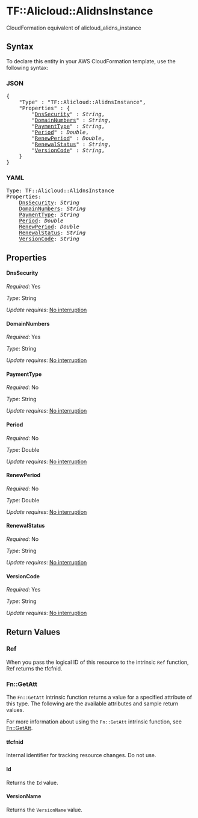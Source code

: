 # TF::Alicloud::AlidnsInstance

CloudFormation equivalent of alicloud_alidns_instance

## Syntax

To declare this entity in your AWS CloudFormation template, use the following syntax:

### JSON

<pre>
{
    "Type" : "TF::Alicloud::AlidnsInstance",
    "Properties" : {
        "<a href="#dnssecurity" title="DnsSecurity">DnsSecurity</a>" : <i>String</i>,
        "<a href="#domainnumbers" title="DomainNumbers">DomainNumbers</a>" : <i>String</i>,
        "<a href="#paymenttype" title="PaymentType">PaymentType</a>" : <i>String</i>,
        "<a href="#period" title="Period">Period</a>" : <i>Double</i>,
        "<a href="#renewperiod" title="RenewPeriod">RenewPeriod</a>" : <i>Double</i>,
        "<a href="#renewalstatus" title="RenewalStatus">RenewalStatus</a>" : <i>String</i>,
        "<a href="#versioncode" title="VersionCode">VersionCode</a>" : <i>String</i>,
    }
}
</pre>

### YAML

<pre>
Type: TF::Alicloud::AlidnsInstance
Properties:
    <a href="#dnssecurity" title="DnsSecurity">DnsSecurity</a>: <i>String</i>
    <a href="#domainnumbers" title="DomainNumbers">DomainNumbers</a>: <i>String</i>
    <a href="#paymenttype" title="PaymentType">PaymentType</a>: <i>String</i>
    <a href="#period" title="Period">Period</a>: <i>Double</i>
    <a href="#renewperiod" title="RenewPeriod">RenewPeriod</a>: <i>Double</i>
    <a href="#renewalstatus" title="RenewalStatus">RenewalStatus</a>: <i>String</i>
    <a href="#versioncode" title="VersionCode">VersionCode</a>: <i>String</i>
</pre>

## Properties

#### DnsSecurity

_Required_: Yes

_Type_: String

_Update requires_: [No interruption](https://docs.aws.amazon.com/AWSCloudFormation/latest/UserGuide/using-cfn-updating-stacks-update-behaviors.html#update-no-interrupt)

#### DomainNumbers

_Required_: Yes

_Type_: String

_Update requires_: [No interruption](https://docs.aws.amazon.com/AWSCloudFormation/latest/UserGuide/using-cfn-updating-stacks-update-behaviors.html#update-no-interrupt)

#### PaymentType

_Required_: No

_Type_: String

_Update requires_: [No interruption](https://docs.aws.amazon.com/AWSCloudFormation/latest/UserGuide/using-cfn-updating-stacks-update-behaviors.html#update-no-interrupt)

#### Period

_Required_: No

_Type_: Double

_Update requires_: [No interruption](https://docs.aws.amazon.com/AWSCloudFormation/latest/UserGuide/using-cfn-updating-stacks-update-behaviors.html#update-no-interrupt)

#### RenewPeriod

_Required_: No

_Type_: Double

_Update requires_: [No interruption](https://docs.aws.amazon.com/AWSCloudFormation/latest/UserGuide/using-cfn-updating-stacks-update-behaviors.html#update-no-interrupt)

#### RenewalStatus

_Required_: No

_Type_: String

_Update requires_: [No interruption](https://docs.aws.amazon.com/AWSCloudFormation/latest/UserGuide/using-cfn-updating-stacks-update-behaviors.html#update-no-interrupt)

#### VersionCode

_Required_: Yes

_Type_: String

_Update requires_: [No interruption](https://docs.aws.amazon.com/AWSCloudFormation/latest/UserGuide/using-cfn-updating-stacks-update-behaviors.html#update-no-interrupt)

## Return Values

### Ref

When you pass the logical ID of this resource to the intrinsic `Ref` function, Ref returns the tfcfnid.

### Fn::GetAtt

The `Fn::GetAtt` intrinsic function returns a value for a specified attribute of this type. The following are the available attributes and sample return values.

For more information about using the `Fn::GetAtt` intrinsic function, see [Fn::GetAtt](https://docs.aws.amazon.com/AWSCloudFormation/latest/UserGuide/intrinsic-function-reference-getatt.html).

#### tfcfnid

Internal identifier for tracking resource changes. Do not use.

#### Id

Returns the <code>Id</code> value.

#### VersionName

Returns the <code>VersionName</code> value.

